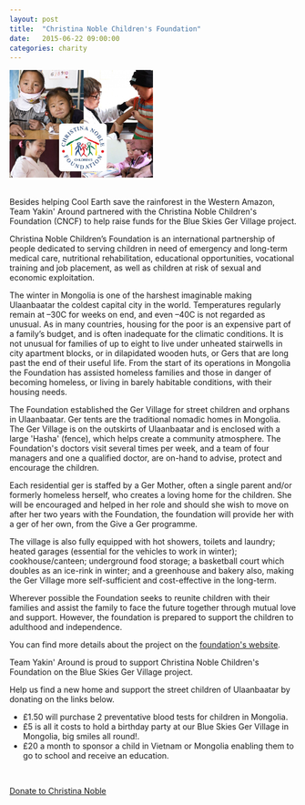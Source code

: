 ```yaml
---
layout: post
title:  "Christina Noble Children's Foundation"
date:   2015-06-22 09:00:00
categories: charity
---
```

<img src="/img/christina-940x705.jpg" class="img-shadow" alt="Cool Earth" width="50%"/>

<div>&nbsp;</div>

Besides helping Cool Earth save the rainforest in the Western Amazon, Team Yakin' Around partnered with the Christina Noble Children's Foundation (CNCF) to help raise funds for the Blue Skies Ger Village project.

Christina Noble Children’s Foundation is an international partnership of people dedicated to serving children in need of emergency and long-term medical care, nutritional rehabilitation, educational opportunities, vocational training and job placement, as well as children at risk of sexual and economic exploitation.

The winter in Mongolia is one of the harshest imaginable making Ulaanbaatar the coldest capital city in the world. Temperatures regularly remain at –30C for weeks on end, and even –40C is not regarded as unusual.  As in many countries, housing for the poor is an expensive part of a family’s budget, and is often inadequate for the climatic conditions. It is not unusual for families of up to eight to live under unheated stairwells in city apartment blocks, or in dilapidated wooden huts, or Gers that are long past the end of their useful life. From the start of its  operations in Mongolia the Foundation has assisted homeless families and those in danger of becoming homeless, or living in barely habitable conditions, with their housing needs.

The Foundation established the Ger Village for street children and orphans in Ulaanbaatar. Ger tents are the traditional nomadic homes in Mongolia. The Ger Village is on the outskirts of Ulaanbaatar and is enclosed with a large 'Hasha' (fence), which helps create a community atmosphere. The Foundation's doctors visit several times per week, and a team of four managers and one a qualified doctor, are on-hand to advise, protect and encourage the children.

Each residential ger is staffed by a Ger Mother, often a single parent and/or formerly homeless herself, who creates a loving home for the children. She will be encouraged and helped in her role and should she wish to move on after her two years with the Foundation, the foundation will provide her with a ger of her own, from the Give a Ger programme.

The village is also fully equipped with hot showers, toilets and laundry; heated garages (essential for the vehicles to work in winter); cookhouse/canteen; underground food storage; a basketball court which doubles as an ice-rink in winter; and a greenhouse and bakery also, making the Ger Village more self-sufficient and cost-effective in the long-term.

Wherever possible the Foundation seeks to reunite children with their families and assist the family to face the future together through mutual love and support. However, the foundation is prepared to support the children to adulthood and independence.

You can find more details about the project on the [foundation's website](https://www.cncf.org/the-blue-skies-ger-village-project.html).

Team Yakin' Around is proud to support Christina Noble Children's Foundation on the Blue Skies Ger Village project.

Help us find a new home and support the street children of Ulaanbaatar by donating on the links below.

* £1.50 will purchase 2 preventative blood tests for children in Mongolia.
* £5 is all it costs to hold a birthday party at our Blue Skies Ger Village in Mongolia, big smiles all round!.
* £20 a month to sponsor a child in Vietnam or Mongolia enabling them to go to school and receive an education.

<div>&nbsp;</div>

<p><a href="https://cncf-fundraise.everydayhero.com/uk/yakin-around/" target="_blank" class="btn btn-default">Donate to Christina Noble</a></p>
